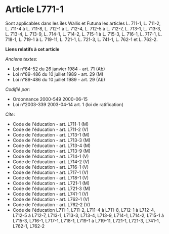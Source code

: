 # Article L771-1

Sont applicables dans les îles Wallis et Futuna les articles L. 711-1, L. 711-2, L. 711-4 à L. 711-8, L. 712-1 à L. 712-4, L.
712-5 à L. 712-7, L. 713-1, L. 713-3, L. 713-4, L. 713-9, L. 714-1, L. 714-2, L. 715-1 à L. 715-3, L. 716-1, L. 717-1, L.
718-1, L. 719-1 à L. 719-11, L. 721-1, L. 721-3, L. 741-1, L. 762-1 et L. 762-2.

**Liens relatifs à cet article**

_Anciens textes_:

  - Loi n°84-52 du 26 janvier 1984 - art. 71 (Ab)
  - Loi n°89-486 du 10 juillet 1989 - art. 29 (M)
  - Loi n°89-486 du 10 juillet 1989 - art. 29 (Ab)

_Codifié par_:

  - Ordonnance 2000-549 2000-06-15
  - Loi n°2003-339 2003-04-14 art. 1 (loi de ratification)

_Cite_:

  - Code de l'éducation - art. L711-1 (M)
  - Code de l'éducation - art. L711-2 (V)
  - Code de l'éducation - art. L713-1 (M)
  - Code de l'éducation - art. L713-3 (M)
  - Code de l'éducation - art. L713-4 (M)
  - Code de l'éducation - art. L713-9 (M)
  - Code de l'éducation - art. L714-1 (V)
  - Code de l'éducation - art. L714-2 (V)
  - Code de l'éducation - art. L716-1 (V)
  - Code de l'éducation - art. L717-1 (V)
  - Code de l'éducation - art. L718-1 (V)
  - Code de l'éducation - art. L721-1 (M)
  - Code de l'éducation - art. L721-3 (M)
  - Code de l'éducation - art. L741-1 (V)
  - Code de l'éducation - art. L762-1 (V)
  - Code de l'éducation - art. L762-2 (V)
  - Code de l'éducation L711-1, L711-2, L711-4 à L711-8, L712-1 à L712-4, L712-5 à L712-7, L713-1, L713-3, L713-4, L713-9, L714-1, L714-2, L715-1 à L715-3, L716-1, L717-1, L718-1, L719-1 à L719-11, L721-1, L721-3, L741-1, L762-1, L762-2
